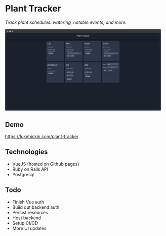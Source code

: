 # Plant Tracker

_Track plant schedules: watering, notable events, and more._

![splash](./demo.png)

## Demo

https://lukehickin.com/plant-tracker

## Technologies

- VueJS (hosted on Github pages)
- Ruby on Rails API
- Postgresql

## Todo

- Finish Vue auth
- Build out backend auth
- Persist resources
- Host backend
- Setup CI/CD
- More UI updates
